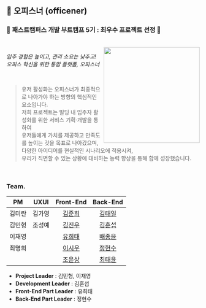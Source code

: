 ## 🏢 오피스너 (officener)

### 🥇 패스트캠퍼스 개발 부트캠프 5기 : 최우수 프로젝트 선정 🥇

<br />

<img width="250" align="right" src="https://github.com/livable-final/.github/assets/116873887/0fdb7416-ca6a-457a-9350-64b2e82e3ef6" />

*입주 경험은 높이고, 관리 소요는 낮추고!*<br />
*오피스 혁신을 위한 통합 플랫폼, 오피스너*

<br />

> 유저 활성화는 오피스너가 최종적으로 나아가야 하는 방향의 핵심적인 요소입니다.<br />
> 저희 프로젝트는 빌딩 내 입주자 활성화를 위한 서비스 기획·개발을 통하여<br />
> 유저들에게 가치를 제공하고 만족도를 높이는 것을 목표로 나아갔으며,<br />
> 다양한 아이디어를 현실적인 시나리오에 적용시켜,<br />
> 우리가 직면할 수 있는 상황에 대비하는 능력 향상을 통해 함께 성장했습니다.

<br />

### Team.

| PM | UXUI | **Front-End** | **Back-End** |
| :--: | :--: |:-------------:|:-------------:|
| 김미란 | 김가영 | [김준희](https://github.com/dev-junehee) | [김태일](https://github.com/james-taeil) |
| 김민형 | 조성예 | [김진우](https://github.com/jinu6262) | [김훈섭](https://github.com/khsrla9806) |
| 이재영 | | [유희태](https://github.com/1017yu) | [배종윤](https://github.com/jy-b) |
| 최명희 | | [이시우](https://github.com/cuconveniencestore) | [정현수](https://github.com/hyunsb) |
| | | [조은상](https://github.com/ChoEun-Sang) | [최태윤](https://github.com/cxxxtxxyxx) |

- **Project Leader** : 김민형, 이재영
- **Development Leader** : 김훈섭
- **Front-End Part Leader** : 유희태
- **Back-End Part Leader** : 정현수
